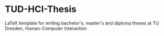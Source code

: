 # TUD-HCI-Thesis
LaTeX template for writing bachelor's, master's and diploma theses at TU Dresden, Human-Computer Interaction

